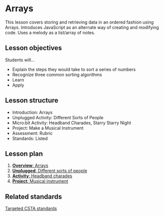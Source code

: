 # Arrays

This lesson covers storing and retrieving data in an ordered fashion using Arrays.  Introduces JavaScript as an alternate way of creating and modifying code. Uses a melody as a list/array of notes.
 
## Lesson objectives
Students will...
* Explain the steps they would take to sort a series of numbers
* Recognize three common sorting algorithms
* Learn
* Apply
 
## Lesson structure
* Introduction: Arrays
* Unplugged Activity: Different Sorts of People
* Micro:bit Activity: Headband Charades, Starry Starry Night
* Project: Make a Musical Instrument
* Assessment: Rubric 
* Standards: Listed
 
## Lesson plan

1. [**Overview**: Arrays](/courses/csintro/arrays/overview)
2. [**Unplugged**: Different sorts of people](/courses/csintro/arrays/unplugged)
3. [**Activity**: Headband charades](/courses/csintro/arrays/activity)
4. [**Project**: Musical instrument ](/courses/csintro/arrays/project)

## Related standards

[Targeted CSTA standards](/courses/csintro/arrays/standards)
